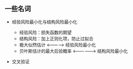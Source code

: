 ## 一些名词

* 经验风险最小化与结构风险最小化
  * 经验风险：损失函数的期望
  * 结构风险：加上正则化项，防止过拟合
  * 极大似然估计 <-----> 经验风险最小化
  * 贝叶斯估计的最大后验概率 <------> 结构风险最小化

* 交叉验证
